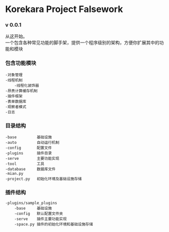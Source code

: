 # Korekara Project Falsework

### v 0.0.1

从这开始。   
一个包含各种常见功能的脚手架，提供一个程序级别的架构，方便你扩展其中的功能和模块

### 包含功能模块
    -对象管理
    -线程机制
        -线程化装饰器
    -昂贵计算缓存机制
    -插件框架
    -表单数据库
    -观察者模式
    -日志
        
### 目录结构
    -base         基础设施
    -auto         自动运行机制
    -config       配置文件
    -plugins      插件目录
    -serve        主要功能实现
    -tool         工具
    -database     数据库文件
    -mian.py  
    -project.py   初始化环境及基础设施存储
    
### 插件结构
    -plugins/sample_plugins
        -base     基础设施
        -config   默认配置文件夹
        -serve    插件主要功能实现
        -space.py 插件的初始化环境和基础设施存储

